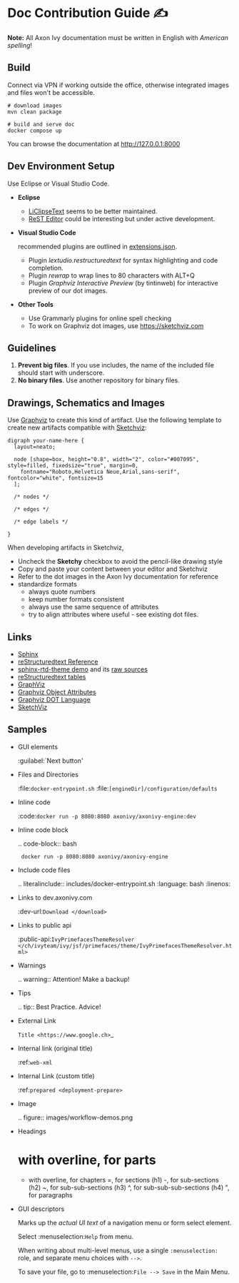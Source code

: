 # Doc Contribution Guide ✍️

**Note:** All Axon Ivy documentation must be written in English with *American spelling*!

## Build

Connect via VPN if working outside the office, 
otherwise integrated images and files won't be accessible.

    # download images
    mvn clean package

    # build and serve doc
    docker compose up

You can browse the documentation at http://127.0.0.1:8000


## Dev Environment Setup

Use Eclipse or Visual Studio Code.

* **Eclipse**
    * [LiClipseText](https://marketplace.eclipse.org/content/liclipsetext)
      seems to be better maintained.
    * [ReST Editor](https://marketplace.eclipse.org/content/rest-editor)
      could be interesting but under active development.

* **Visual Studio Code**

  recommended plugins are outlined in [extensions.json](../.vscode/extensions.json).

    * Plugin *lextudio.restructuredtext* for syntax highlighting and code completion.
    * Plugin *rewrap* to wrap lines to 80 characters with ALT+Q
    * Plugin *Graphviz Interactive Preview* (by tintinweb) for interactive preview of our dot images.

* **Other Tools**
    * Use Grammarly plugins for online spell checking 
    * To work on Graphviz dot images, use https://sketchviz.com


## Guidelines

1. **Prevent big files**. If you use includes, the name of the included file should start with underscore.
2. **No binary files**. Use another repository for binary files.


## Drawings, Schematics and Images

Use [Graphviz](https://www.graphviz.org) to create this kind of artifact.
Use the following template to create new artifacts compatible with [Sketchviz](https://sketchviz.org):

    digraph your-name-here {
      layout=neato;

      node [shape=box, height="0.8", width="2", color="#007095", style=filled, fixedsize="true", margin=0, 
        fontname="Roboto,Helvetica Neue,Arial,sans-serif", fontcolor="white", fontsize=15
      ]; 
      
      /* nodes */
      
      /* edges */

      /* edge labels */

    }

When developing artifacts in Sketchviz,

- Uncheck the **Sketchy** checkbox to avoid the pencil-like drawing style
- Copy and paste your content between your editor and Sketchviz
- Refer to the dot images in the Axon Ivy documentation for reference
- standardize formats 
  - always quote numbers
  - keep number formats consistent
  - always use the same sequence of attributes
  - try to align attributes where useful - see existing dot files.


## Links

* [Sphinx](https://www.sphinx-doc.org/)
* [reStructuredtext Reference](http://www.sphinx-doc.org/en/master/usage/restructuredtext/index.html)
* [sphinx-rtd-theme demo](https://sphinx-rtd-theme.readthedocs.io/en/latest/demo/demo.html) and its [raw sources](https://raw.githubusercontent.com/rtfd/sphinx_rtd_theme/master/docs/demo/demo.rst)
* [reStructuredtext tables](https://rest-sphinx-memo.readthedocs.io/en/latest/ReST.html#tables)
* [GraphViz](http://graphviz.org)
* [Graphviz Object Attributes](http://graphviz.org/doc/info/attrs.html)
* [Graphviz DOT Language](http://graphviz.org/doc/info/lang.html)
* [SketchViz](https://sketchviz.com)


## Samples

- GUI elements

	:guilabel:`Next button'

- Files and Directories

	:file:`docker-entrypoint.sh`
	:file:`[engineDir]/configuration/defaults`

- Inline code

	:code:`docker run -p 8080:8080 axonivy/axonivy-engine:dev`

- Inline code block

	.. code-block:: bash
       
       docker run -p 8080:8080 axonivy/axonivy-engine

- Include code files

	.. literalinclude:: includes/docker-entrypoint.sh
       :language: bash
       :linenos:

- Links to dev.axonivy.com

	:dev-url:`Download </download>`

- Links to public api

	:public-api:`IvyPrimefacesThemeResolver </ch/ivyteam/ivy/jsf/primefaces/theme/IvyPrimefacesThemeResolver.html>`

- Warnings

	.. warning:: Attention! Make a backup!

- Tips

	.. tip:: Best Practice. Advice!

- External Link

	`Title <https://www.google.ch>`_ 

- Internal link (original title)

	:ref:`web-xml`

- Internal Link (custom title)

	:ref:`prepared <deployment-prepare>`

- Image

	.. figure:: images/workflow-demos.png

- Headings  

	# with overline, for parts
    * with overline, for chapters
    =, for sections (h1)
    -, for sub-sections (h2)
    ~, for sub-sub-sections (h3)
    ^, for sub-sub-sub-sections (h4)
    ", for paragraphs

- GUI descriptors

  Marks up the *actual UI text* of a navigation menu or form select element.
  
    Select :menuselection:`Help` from menu.

  When writing about multi-level menus, use a single ``:menuselection:`` role, and separate menu choices with ``-->``.

    To save your file, go to :menuselection:`File --> Save` in the Main Menu.

